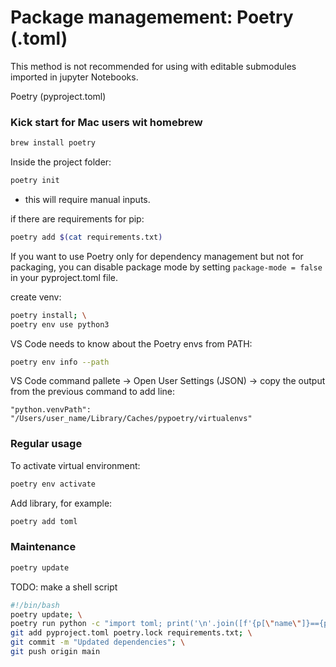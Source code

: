 # Package managemement: Poetry (.toml)

This method is not recommended for using with editable submodules imported in jupyter Notebooks.

Poetry (pyproject.toml)

### Kick start for Mac users wit homebrew
```bash
brew install poetry
```

Inside the project folder:
```bash
poetry init
```
- this will require manual inputs.

if there are requirements for pip:
```bash
poetry add $(cat requirements.txt)
```

If you want to use Poetry only for dependency management but not for packaging, 
you can disable package mode by setting `package-mode = false` in your pyproject.toml file.

create venv:
```bash
poetry install; \
poetry env use python3
```

VS Code needs to know about the Poetry envs from PATH:
```bash
poetry env info --path
```

VS Code command pallete -> Open User Settings (JSON) -> copy the output from the previous command to add line:
```
"python.venvPath": "/Users/user_name/Library/Caches/pypoetry/virtualenvs"
```

### Regular usage

To activate virtual environment:
```bash
poetry env activate
```

Add library, for example:
```bash
poetry add toml
```

### Maintenance

```bash
poetry update
```

TODO: make a shell script
```bash
#!/bin/bash
poetry update; \
poetry run python -c "import toml; print('\n'.join([f'{p[\"name\"]}=={p[\"version\"]}' for p in toml.load(open('poetry.lock'))['package']]))" > requirements.txt; \
git add pyproject.toml poetry.lock requirements.txt; \
git commit -m "Updated dependencies"; \
git push origin main
```


